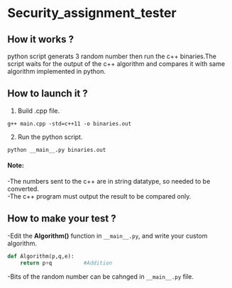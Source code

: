 # Security_assignment_tester

## How it works ?
python script generats 3 random number then run the c++ binaries.The script waits for the output of the c++ algorithm and compares it with same algorithm implemented in python.

## How to launch it ?
1) Build .cpp file.
```
g++ main.cpp -std=c++11 -o binaries.out
```
2)  Run the python script.
```
python __main__.py binaries.out
```
#### Note: 
-The numbers sent to the c++ are in string datatype, so needed to be converted. <br>
-The c++ program must output the result to be compared only.

## How to make your test ?
-Edit the __Algorithm()__ function in ``` __main__.py ```, and write your custom algorithm.

```python
def Algorithm(p,q,e): 
    return p+q          #Addition
```
-Bits of the random number can be cahnged in ```__main__.py``` file.


